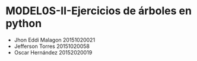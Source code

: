# M0DEL0S-II-Ejercicios de árboles en python

- Jhon Eddi Malagon 20151020021 
- Jefferson Torres 20151020058 
- Oscar Hernández 20152020019
